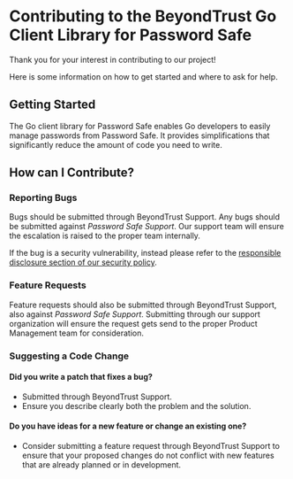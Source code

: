 # Contributing to the BeyondTrust Go Client Library for Password Safe

Thank you for your interest in contributing to our project!

Here is some information on how to get started and where to ask for help.

## Getting Started

The Go client library for Password Safe enables Go developers to easily manage passwords from Password Safe. It provides simplifications that significantly reduce the amount of code you need to write.

## How can I Contribute?

### Reporting Bugs

Bugs should be submitted through BeyondTrust Support. Any bugs should be submitted against _Password Safe Support_. Our support team will ensure the escalation is raised to the proper team internally.

If the bug is a security vulnerability, instead please refer to the [responsible disclosure section of our security policy](https://www.beyondtrust.com/security#disclosure).

### Feature Requests

Feature requests should also be submitted through BeyondTrust Support, also against _Password Safe Support_. Submitting through our support organization will ensure the request gets send to the proper Product Management team for consideration.

### Suggesting a Code Change

#### **Did you write a patch that fixes a bug?**

- Submitted through BeyondTrust Support.
- Ensure you describe clearly both the problem and the solution.

#### **Do you have ideas for a new feature or change an existing one?**

- Consider submitting a feature request through BeyondTrust Support to ensure that your proposed changes do not conflict with new features that are already planned or in development.
